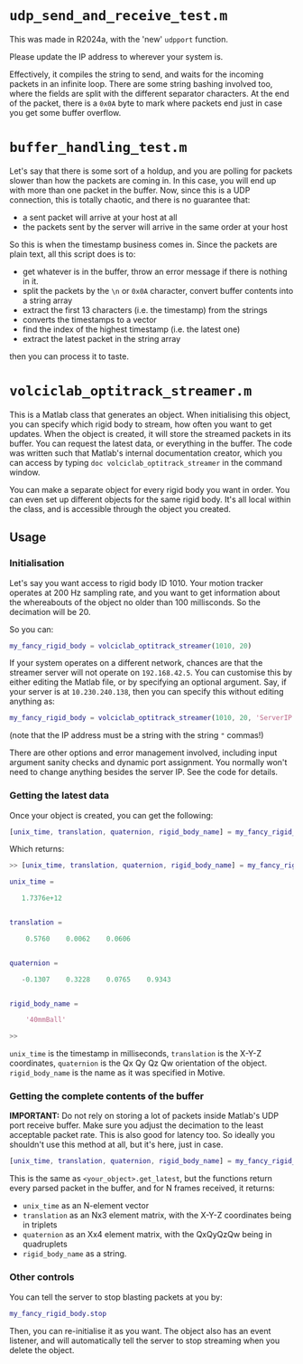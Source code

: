 # `udp_send_and_receive_test.m`

This was made in R2024a, with the 'new' `udpport` function.

Please update the IP address to wherever your system is.

Effectively, it compiles the string to send, and waits for the incoming packets in an infinite loop. There are some string bashing involved too, where the fields are split with the different separator characters. At the end of the packet, there is a `0x0A` byte to mark where packets end just in case you get some buffer overflow.

# `buffer_handling_test.m`

Let's say that there is some sort of a holdup, and you are polling for packets slower than how the packets are coming in. In this case, you will end up with more than one packet in the buffer. Now, since this is a UDP connection, this is totally chaotic, and there is no guarantee that:

* a sent packet will arrive at your host at all
* the packets sent by the server will arrive in the same order at your host

So this is when the timestamp business comes in. Since the packets are plain text, all this script does is to:

* get whatever is in the buffer, throw an error message if there is nothing in it.
* split the packets by the `\n` or `0x0A` character, convert buffer contents into a string array
* extract the first 13 characters (i.e. the timestamp) from the strings
* converts the timestamps to a vector
* find the index of the highest timestamp (i.e. the latest one)
* extract the latest packet in the string array

then you can process it to taste.

# `volciclab_optitrack_streamer.m`

This is a Matlab class that generates an object. When initialising this object, you can specify which rigid body to stream, how often you want to get updates. When the object is created, it will store the streamed packets in its buffer. You can request the latest data, or everything in the buffer. The code was written such that Matlab's internal documentation creator, which you can access by typing `doc volciclab_optitrack_streamer` in the command window.

You can make a separate object for every rigid body you want in order. You can even set up different objects for the same rigid body. It's all local within the class, and is accessible through the object you created.

## Usage

### Initialisation

Let's say you want access to rigid body ID 1010. Your motion tracker operates at 200 Hz sampling rate, and you want to get information about the whereabouts of the object no older than 100 millisconds. So the decimation will be 20.

So you can:

```Matlab
my_fancy_rigid_body = volciclab_optitrack_streamer(1010, 20)
```

If your system operates on a different network, chances are that the streamer server will not operate on `192.168.42.5`. You can customise this by either editing the Matlab file, or by specifying an optional argument. Say, if your server is at `10.230.240.138`, then you can specify this without editing anything as:

```Matlab
my_fancy_rigid_body = volciclab_optitrack_streamer(1010, 20, 'ServerIP', "10.230.240.138")
```

(note that the IP address must be a string with the string `"` commas!)

There are other options and error management involved, including input argument sanity checks and dynamic port assignment. You normally won't need to change anything besides the server IP. See the code for details.

### Getting the latest data

Once your object is created, you can get the following:

```Matlab
[unix_time, translation, quaternion, rigid_body_name] = my_fancy_rigid_body.get_latest
```

Which returns:

```Matlab
>> [unix_time, translation, quaternion, rigid_body_name] = my_fancy_rigid_body.get_latest

unix_time =

   1.7376e+12


translation =

    0.5760    0.0062    0.0606


quaternion =

   -0.1307    0.3228    0.0765    0.9343


rigid_body_name =

    '40mmBall'

>>
```

`unix_time` is the timestamp in milliseconds, `translation` is the X-Y-Z coordinates, `quaternion` is the Qx Qy Qz Qw orientation of the object. `rigid_body_name` is the name as it was specified in Motive.

### Getting the complete contents of the buffer

**IMPORTANT:** Do not rely on storing a lot of packets inside Matlab's UDP port receive buffer. Make sure you adjust the decimation to the least acceptable packet rate. This is also good for latency too. So ideally you shouldn't use this method at all, but it's here, just in case.

```Matlab
[unix_time, translation, quaternion, rigid_body_name] = my_fancy_rigid_body.get_everything
```

This is the same as `<your_object>.get_latest`, but the functions return every parsed packet in the buffer, and for N frames received, it returns:

 * `unix_time` as an N-element vector
 * `translation` as an Nx3 element matrix, with the X-Y-Z coordinates being in triplets
 * `quaternion` as an Xx4 element matrix, with the QxQyQzQw being in quadruplets
 * `rigid_body_name` as a string.

 ### Other controls

 You can tell the server to stop blasting packets at you by:

 ```Matlab
 my_fancy_rigid_body.stop
 ```

 Then, you can re-initialise it as you want. The object also has an event listener, and will automatically tell the server to stop streaming when you delete the object.